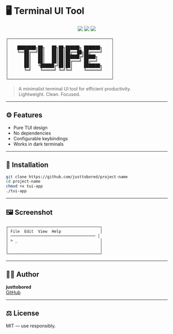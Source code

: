# 🖥️ Terminal UI Tool

<p align="center">
  <img src="https://img.shields.io/badge/style-TUI-black?style=flat-square&logo=gnu-bash" />
  <img src="https://img.shields.io/badge/theme-dark-white?style=flat-square" />
  <img src="https://img.shields.io/github/license/justtobored/project-name?style=flat-square" />
</p>

```
┌─────────────────────────────────────────────┐
│                                             │
│    ████████╗██╗   ██╗██╗██████╗ ███████╗    │
│    ╚══██╔══╝██║   ██║██║██╔══██╗██╔════╝    │
│       ██║   ██║   ██║██║██████╔╝█████╗      │
│       ██║   ██║   ██║██║██╔═══╝ ██╔══╝      │
│       ██║   ╚██████╔╝██║██║     ███████╗    │
│       ╚═╝    ╚═════╝ ╚═╝╚═╝     ╚══════╝    │
│                                             │
└─────────────────────────────────────────────┘
```

> A minimalist terminal UI tool for efficient productivity.  
> Lightweight. Clean. Focused.

---

## ⚙️ Features

- Pure TUI design  
- No dependencies  
- Configurable keybindings  
- Works in dark terminals  

---

## 🧰 Installation

```bash
git clone https://github.com/justtobored/project-name
cd project-name
chmod +x tui-app
./tui-app
```

---

## 🖼️ Screenshot

```
┌────────────────────────────────────────┐
│ File  Edit  View  Help                 │
│ ───────────────────────────────────── │
│ > _                                    │
│                                        │
│                                        │
└────────────────────────────────────────┘
```

---

## 🧑‍💻 Author

**justtobored**  
[GitHub](https://github.com/justtobored)

---

## ⚖️ License

MIT — use responsibly.
